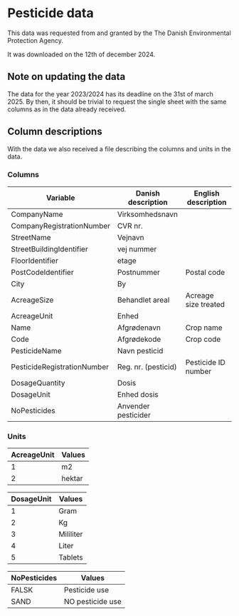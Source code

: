 # Pesticide data

This data was requested from and granted by the The Danish Environmental Protection Agency.

It was downloaded on the 12th of december 2024.

## Note on updating the data

The data for the year 2023/2024 has its deadline on the 31st of march 2025. By then, it should be trivial to request the single sheet with the same columns as in the data already received.

## Column descriptions

With the data we also received a file describing the columns and units in the data.

### Columns

Variable                   |Danish description |English description
---------------------------|-------------------|--------------------
CompanyName                |Virksomhedsnavn
CompanyRegistrationNumber  |CVR nr.
StreetName                 |Vejnavn
StreetBuildingIdentifier   |vej nummer
FloorIdentifier            |etage
PostCodeIdentifier         |Postnummer         |Postal code
City                       |By
AcreageSize                |Behandlet areal    |Acreage size treated
AcreageUnit                |Enhed
Name                       |Afgrødenavn        |Crop name
Code                       |Afgrødekode        |Crop code
PesticideName              |Navn pesticid
PesticideRegistrationNumber|Reg. nr. (pesticid)|Pesticide ID number
DosageQuantity             |Dosis
DosageUnit                 |Enhed dosis
NoPesticides               |Anvender pesticider

### Units

AcreageUnit   | Values
--------------|------------
1             | m2
2             | hektar

DosageUnit    | Values
--------------|------------
1             | Gram
2             | Kg
3             | Mililiter
4             | Liter
5             | Tablets

NoPesticides  | Values
--------------|-----------
FALSK         | Pesticide use
SAND          | NO pesticide use